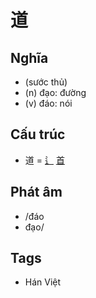 # 道

## Nghĩa

* (sước thủ)
* (n) đạo: đường
* (v) đáo: nói

## Cấu trúc
* 道 = [辶](辶.md) [首](首.md)

## Phát âm

* /đáo
* đạo/

## Tags
* Hán Việt

<script>window.HANZI_FIELD='道';</script>
